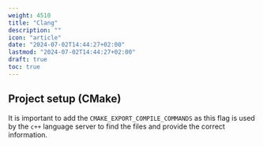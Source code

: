 ```yaml
---
weight: 4510
title: "Clang"
description: ""
icon: "article"
date: "2024-07-02T14:44:27+02:00"
lastmod: "2024-07-02T14:44:27+02:00"
draft: true
toc: true
---
```


## Project setup (CMake)

It is important to add the `CMAKE_EXPORT_COMPILE_COMMANDS` as this flag is used
by the `c++` language server to find the files and provide the correct
information.
